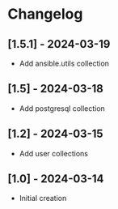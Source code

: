 # Changelog

## [1.5.1] - 2024-03-19
- Add ansible.utils collection

## [1.5] - 2024-03-18
- Add postgresql collection

## [1.2] - 2024-03-15
- Add user collections

## [1.0] - 2024-03-14
- Initial creation